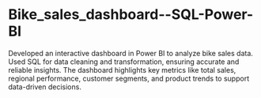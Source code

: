 # Bike_sales_dashboard--SQL-Power-BI
Developed an interactive dashboard in Power BI to analyze bike sales data. Used SQL for data cleaning and transformation, ensuring accurate and reliable insights. The dashboard highlights key metrics like total sales, regional performance, customer segments, and product trends to support data-driven decisions.
